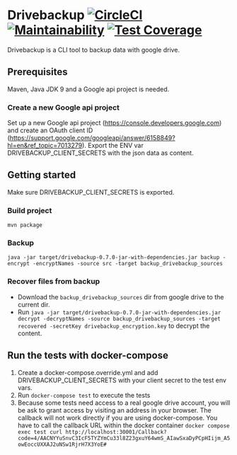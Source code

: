 # Drivebackup [![CircleCI](https://circleci.com/gh/jannik-hh/drivebackup.svg?style=svg)](https://circleci.com/gh/jannik-hh/drivebackup) [![Maintainability](https://api.codeclimate.com/v1/badges/df110004d0ebe06536b9/maintainability)](https://codeclimate.com/github/jannik-hh/drivebackup/maintainability) [![Test Coverage](https://api.codeclimate.com/v1/badges/df110004d0ebe06536b9/test_coverage)](https://codeclimate.com/github/jannik-hh/drivebackup/test_coverage)
Drivebackup is a CLI tool to backup data with google drive.

## Prerequisites
Maven, Java JDK 9 and a Google api project is needed.

### Create a new Google api project
Set up a new Google api project (https://console.developers.google.com) and create an
OAuth client ID (https://support.google.com/googleapi/answer/6158849?hl=en&ref_topic=7013279).
Export the ENV var DRIVEBACKUP_CLIENT_SECRETS with the json data as content.

## Getting started
Make sure DRIVEBACKUP_CLIENT_SECRETS is exported.
### Build project
`mvn package`
### Backup
`java -jar target/drivebackup-0.7.0-jar-with-dependencies.jar backup -encrypt -encryptNames -source src -target backup_drivebackup_sources`
### Recover files from backup
* Download the `backup_drivebackup_sources` dir from google drive to the current dir.
* Run
`java -jar target/drivebackup-0.7.0-jar-with-dependencies.jar decrypt -decryptNames -source backup_drivebackup_sources -target recovered -secretKey drivebackup_encryption.key`
to decrypt the content.

## Run the tests with docker-compose
1) Create a docker-compose.override.yml and add DRIVEBACKUP_CLIENT_SECRETS with your client secret to the test env vars.
2) Run `docker-compose test` to execute the tests
3) Because some tests need access to a real google drive account, you will be ask to grant access by visiting an address
   in your browser. The callback will not work directly if you are using docker-compose. You have to call the callback URL within the docker container
   `docker compose exec test curl http://localhost:30001/Callback?code=4/AACNYYuSnvC3IcF5TYZYmCu33l8Z23gxuY64wmS_AIawSxaDyPCpHIijm_A5owEoccUXXAJ2uNSw1RjrH7X3YoE#`
